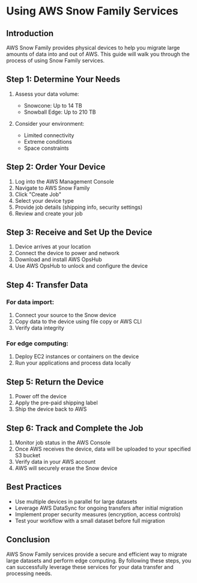 # Using AWS Snow Family Services

## Introduction

AWS Snow Family provides physical devices to help you migrate large amounts of data into and out of AWS. This guide will walk you through the process of using Snow Family services.

## Step 1: Determine Your Needs

1. Assess your data volume:
   - Snowcone: Up to 14 TB
   - Snowball Edge: Up to 210 TB

2. Consider your environment:
   - Limited connectivity
   - Extreme conditions
   - Space constraints

## Step 2: Order Your Device

1. Log into the AWS Management Console
2. Navigate to AWS Snow Family
3. Click "Create Job"
4. Select your device type
5. Provide job details (shipping info, security settings)
6. Review and create your job

## Step 3: Receive and Set Up the Device

1. Device arrives at your location
2. Connect the device to power and network
3. Download and install AWS OpsHub
4. Use AWS OpsHub to unlock and configure the device

## Step 4: Transfer Data

### For data import:
1. Connect your source to the Snow device
2. Copy data to the device using file copy or AWS CLI
3. Verify data integrity

### For edge computing:
1. Deploy EC2 instances or containers on the device
2. Run your applications and process data locally

## Step 5: Return the Device

1. Power off the device
2. Apply the pre-paid shipping label
3. Ship the device back to AWS

## Step 6: Track and Complete the Job

1. Monitor job status in the AWS Console
2. Once AWS receives the device, data will be uploaded to your specified S3 bucket
3. Verify data in your AWS account
4. AWS will securely erase the Snow device

## Best Practices

- Use multiple devices in parallel for large datasets
- Leverage AWS DataSync for ongoing transfers after initial migration
- Implement proper security measures (encryption, access controls)
- Test your workflow with a small dataset before full migration

## Conclusion

AWS Snow Family services provide a secure and efficient way to migrate large datasets and perform edge computing. By following these steps, you can successfully leverage these services for your data transfer and processing needs.